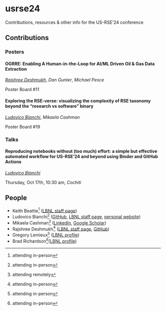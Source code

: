 # usrse24
Contributions, resources &amp; other info for the US-RSE'24 conference

## Contributions

### Posters

#### OGRRE: Enabling A Human-in-the-Loop for AI/ML Driven Oil & Gas Data Extraction
_<ins>Rajshree Deshmukh</ins>_, _Dan Gunter_, _Michael Pesce_

Poster Board #11

#### Exploring the RSE-verse: visualizing the complexity of RSE taxonomy beyond the “research vs software” binary

_<ins>Ludovico Bianchi</ins>_, _Mikaela Cashman_

Poster Board #19

### Talks

#### Reproducing notebooks without (too much) effort: a simple but effective automated workflow for US-RSE’24 and beyond using Binder and GitHub Actions

_<ins>Ludovico Bianchi</ins>_

Thursday, Oct 17th, 10:30 am, _Cochiti_

## People

- Keith Beattie[^1] ([LBNL staff page](https://crd.lbl.gov/divisions/scidata/sustainable-software-engineering/staff/keith-beattie/))
- Ludovico Bianchi[^1] ([GitHub](https://github.com/lbianchi-lbl), [LBNL staff page](https://go.lbl.gov/lbianchi), [personal website](https://ludob.com/contact))
- Mikaela Cashman[^2] ([LinkedIn](https://www.linkedin.com/in/mikaela-cashman-29192588/), [Google Scholar](https://scholar.google.com/citations?hl=en&user=RmtLy-QAAAAJ))
- Rajshree Deshmukh[^1] ([LBNL staff page](https://crd.lbl.gov/divisions/scidata/uds/staff/rajshree-deshmukh/), [GitHub](https://github.com/Rjdesh))
- Gregory Lemieux[^1] ([LBNL profile](https://profiles.lbl.gov/40594-gregory-lemieux))
- Brad Richardson[^1]([LBNL profile](https://profiles.lbl.gov/372936-bradley-richardson))

[^1]: attending in-person
[^2]: attending remotely
